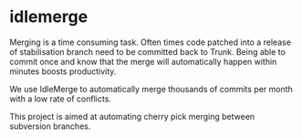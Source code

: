 # idlemerge
Merging is a time consuming task. Often times code patched into a release of stabilisation branch need to be committed back to Trunk. Being able to commit once and know that the merge will automatically happen within minutes boosts productivity.

We use IdleMerge to automatically merge thousands of commits per month with a low rate of conflicts.

This project is aimed at automating cherry pick merging between subversion branches.
